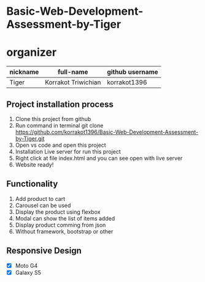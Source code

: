 ﻿# Basic-Web-Development-Assessment-by-Tiger

# organizer
| nickname |      full-name      | github username |
| ---------| ------------------- | --------------- | 
| Tiger    | Korrakot Triwichian | korrakot1396    |

## Project installation process
1. Clone this project from github 
2. Run command in terminal git clone https://github.com/korrakot1396/Basic-Web-Development-Assessment-by-Tiger.git
3. Open vs code and open this project
4. Installation Live server for run this project
5. Right click at file index.html and you can see open with live server
6. Website ready!

## Functionality 
1. Add product to cart
2. Carousel can be used
3. Display the product using flexbox
4. Modal can show the list of items added 
5. Display product comming from json
6. Without framework, bootstrap or other

 ## Responsive Design
 - [x]  Moto G4
 - [x]  Galaxy S5
